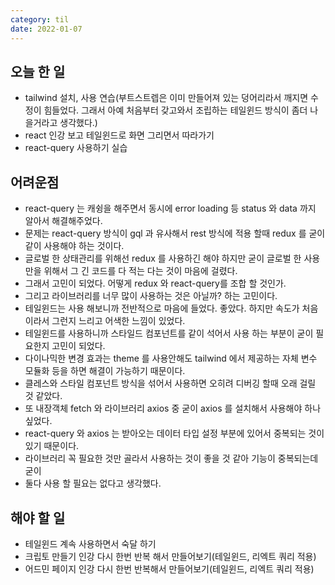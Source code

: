 ```yaml
---
category: til
date: 2022-01-07
---
```


## 오늘 한 일

- tailwind 설치, 사용 연습(부트스트렙은 이미 만들어져 있는 덩어리라서 깨지면 수정이 힘들었다. 그래서 아예 처음부터 갖고와서 조립하는 테일윈드 방식이 좀더 나을거라고 생각했다.)
- react 인강 보고 테일윈드로 화면 그리면서 따라가기
- react-query 사용하기 실습

## 어려운점

- react-query 는 캐슁을 해주면서 동시에 error loading 등 status 와 data 까지 알아서 해결해주었다.
- 문제는 react-query 방식이 gql 과 유사해서 rest 방식에 적용 할때 redux 를 굳이 같이 사용해야 하는 것이다.
- 글로벌 한 상태관리를 위해선 redux 를 사용하긴 해야 하지만 굳이 글로벌 한 사용만을 위해서 그 긴 코드를 다 적는 다는 것이 마음에 걸렸다.
- 그래서 고민이 되었다. 어떻게 redux 와 react-query를 조합 할 것인가.
- 그리고 라이브러리를 너무 많이 사용하는 것은 아닐까? 하는 고민이다.
- 테일윈드는 사용 해보니까 전반적으로 마음에 들었다. 좋았다. 하지만 속도가 처음이라서 그런지 느리고 어색한 느낌이 있었다.
- 테일윈드를 사용하니까 스타일드 컴포넌트를 같이 석어서 사용 하는 부분이 굳이 필요한지 고민이 되었다.
- 다이나믹한 변경 효과는 theme 를 사용안해도 tailwind 에서 제공하는 자체 변수 모듈화 등을 하면 해결이 가능하기 때문이다.
- 클레스와 스타일 컴포넌트 방식을 섞어서 사용하면 오히려 디버깅 할때 오래 걸릴 것 같았다.
- 또 내장객체 fetch 와 라이브러리 axios 중 굳이 axios 를 설치해서 사용해야 하나 싶었다.
- react-query 와 axios 는 받아오는 데이터 타입 설정 부분에 있어서 중복되는 것이 있기 때문이다.
- 라이브러리 꼭 필요한 것만 골라서 사용하는 것이 좋을 것 같아 기능이 중복되는데 굳이
- 둘다 사용 할 필요는 없다고 생각했다.

## 해야 할 일

- 테일윈드 계속 사용하면서 숙달 하기
- 크립토 만들기 인강 다시 한번 반복 해서 만들어보기(테일윈드, 리엑트 쿼리 적용)
- 어드민 페이지 인강 다시 한번 반복해서 만들어보기(테일윈드, 리엑트 쿼리 적용)
